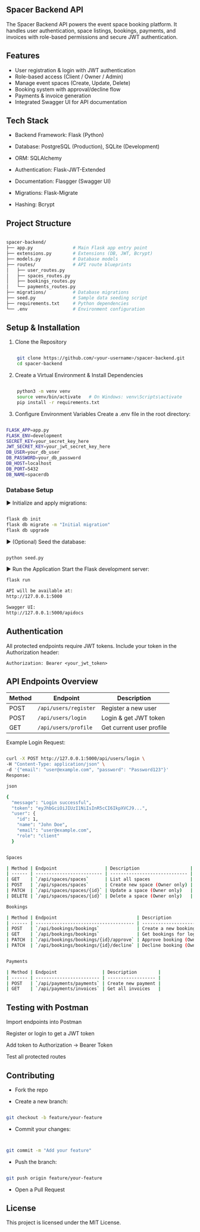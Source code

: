 ## Spacer Backend API
The Spacer Backend API powers the event space booking platform. It handles user authentication, space listings, bookings, payments, and invoices with role-based permissions and secure JWT authentication.

## Features
- User registration & login with JWT authentication
- Role-based access (Client / Owner / Admin)
- Manage event spaces (Create, Update, Delete)
- Booking system with approval/decline flow
- Payments & invoice generation
- Integrated Swagger UI for API documentation

## Tech Stack
- Backend Framework: Flask (Python)

- Database: PostgreSQL (Production), SQLite (Development)

- ORM: SQLAlchemy

- Authentication: Flask-JWT-Extended

- Documentation: Flasgger (Swagger UI)

- Migrations: Flask-Migrate

- Hashing: Bcrypt

## Project Structure
```bash

spacer-backend/
├── app.py               # Main Flask app entry point
├── extensions.py        # Extensions (DB, JWT, Bcrypt)
├── models.py            # Database models
├── routes/              # API route blueprints
│   ├── user_routes.py
│   ├── spaces_routes.py
│   ├── bookings_routes.py
│   └── payments_routes.py
├── migrations/          # Database migrations
├── seed.py              # Sample data seeding script
├── requirements.txt     # Python dependencies
└── .env                 # Environment configuration
```
## Setup & Installation
1. Clone the Repository
```bash

    git clone https://github.com/<your-username>/spacer-backend.git
    cd spacer-backend
```
2. Create a Virtual Environment & Install Dependencies
```bash

    python3 -m venv venv
    source venv/bin/activate   # On Windows: venv\Scripts\activate
    pip install -r requirements.txt
```
3. Configure Environment Variables
  Create a .env file in the root directory:
```bash

FLASK_APP=app.py
FLASK_ENV=development
SECRET_KEY=your_secret_key_here
JWT_SECRET_KEY=your_jwt_secret_key_here
DB_USER=your_db_user
DB_PASSWORD=your_db_password
DB_HOST=localhost
DB_PORT=5432
DB_NAME=spacerdb
```
### Database Setup
▶️ Initialize and apply migrations:

```bash

flask db init
flask db migrate -m "Initial migration"
flask db upgrade
```
▶️ (Optional) Seed the database:

```bash

python seed.py
```
▶️ Run the Application
Start the Flask development server:

```bash
flask run

API will be available at:
http://127.0.0.1:5000

Swagger UI:
http://127.0.0.1:5000/apidocs
```

## Authentication
All protected endpoints require JWT tokens.
Include your token in the Authorization header:


    Authorization: Bearer <your_jwt_token>
## API Endpoints Overview
| Method | Endpoint              | Description              |
| ------ | --------------------- | ------------------------ |
| POST   | `/api/users/register` | Register a new user      |
| POST   | `/api/users/login`    | Login & get JWT token    |
| GET    | `/api/users/profile`  | Get current user profile |

Example Login Request:

```bash

curl -X POST http://127.0.0.1:5000/api/users/login \
-H "Content-Type: application/json" \
-d '{"email": "user@example.com", "password": "Password123"}'
Response:

json

{
  "message": "Login successful",
  "token": "eyJhbGciOiJIUzI1NiIsInR5cCI6IkpXVCJ9...",
  "user": {
    "id": 1,
    "name": "John Doe",
    "email": "user@example.com",
    "role": "client"
  }


Spaces

| Method | Endpoint                  | Description                   |
| ------ | ------------------------- | ----------------------------- |
| GET    | `/api/spaces/spaces`      | List all spaces               |
| POST   | `/api/spaces/spaces`      | Create new space (Owner only) |
| PATCH  | `/api/spaces/spaces/{id}` | Update a space (Owner only)   |
| DELETE | `/api/spaces/spaces/{id}` | Delete a space (Owner only)   |

Bookings

| Method | Endpoint                              | Description                       |
| ------ | ------------------------------------- | --------------------------------- |
| POST   | `/api/bookings/bookings`              | Create a new booking              |
| GET    | `/api/bookings/bookings`              | Get bookings for logged-in client |
| PATCH  | `/api/bookings/bookings/{id}/approve` | Approve booking (Owner only)      |
| PATCH  | `/api/bookings/bookings/{id}/decline` | Decline booking (Owner only)      |


Payments

| Method | Endpoint                 | Description        |
| ------ | ------------------------ | ------------------ |
| POST   | `/api/payments/payments` | Create new payment |
| GET    | `/api/payments/invoices` | Get all invoices   |
```

## Testing with Postman
Import endpoints into Postman

Register or login to get a JWT token

Add token to Authorization → Bearer Token

Test all protected routes


## Contributing
- Fork the repo

- Create a new branch:

```bash

git checkout -b feature/your-feature
```
- Commit your changes:

```bash


git commit -m "Add your feature"
```
- Push the branch:

```bash

git push origin feature/your-feature
```
- Open a Pull Request 

## License
This project is licensed under the MIT License.